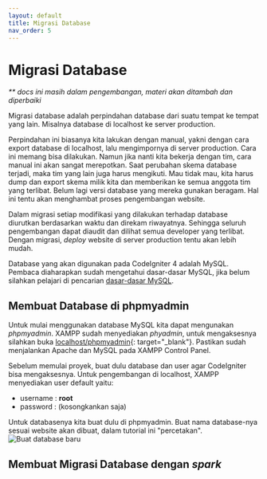 ```yaml
---
layout: default
title: Migrasi Database
nav_order: 5
---
```


<!-- markdownlint-disable MD025 MD036 -->

# Migrasi Database

_\*\* docs ini masih dalam pengembangan, materi akan ditambah dan diperbaiki_

Migrasi database adalah perpindahan database dari suatu tempat ke tempat yang lain. Misalnya database di localhost ke server production.

Perpindahan ini biasanya kita lakukan dengan manual, yakni dengan cara export database di localhost, lalu mengimpornya di server production. Cara ini memang bisa dilakukan. Namun jika nanti kita bekerja dengan tim, cara manual ini akan sangat merepotkan. Saat perubahan skema database terjadi, maka tim yang lain juga harus mengikuti. Mau tidak mau, kita harus dump dan export skema milik kita dan memberikan ke semua anggota tim yang terlibat. Belum lagi versi database yang mereka gunakan beragam. Hal ini tentu akan menghambat proses pengembangan website.

Dalam migrasi setiap modifikasi yang dilakukan terhadap database diurutkan berdasarkan waktu dan direkam riwayatnya. Sehingga seluruh pengembangan dapat diaudit dan dilihat semua developer yang terlibat. Dengan migrasi, _deploy_ website di server production tentu akan lebih mudah.

Database yang akan digunakan pada CodeIgniter 4 adalah MySQL. Pembaca diaharapkan sudah mengetahui dasar-dasar MySQL, jika belum silahkan pelajari di pencarian [dasar-dasar MySQL](https://www.google.com/search?q=dasar+dasar+mysql).

## Membuat Database di phpmyadmin

Untuk mulai menggunakan database MySQL kita dapat mengunakan _phpmyadmin_. XAMPP sudah menyediakan _phyadmin_, untuk mengaksesnya silahkan buka [localhost/phpmyadmin](http://localhost/phpmyadmin/){: target="\_blank"}. Pastikan sudah menjalankan Apache dan MySQL pada XAMPP Control Panel.

Sebelum memulai proyek, buat dulu database dan user agar CodeIgniter bisa mengaksesnya. Untuk pengembangan di localhost, XAMPP menyediakan user default yaitu:

- username : **root**
- password : (kosongkankan saja)

Untuk databasenya kita buat dulu di phpmyadmin. Buat nama database-nya sesuai website akan dibuat, dalam tutorial ini "percetakan".
![Buat database baru](/assets/img/phpmyadmin-create-database.JPG)

## Membuat Migrasi Database dengan _spark_
